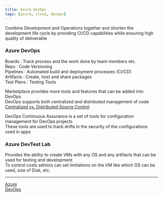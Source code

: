 ```yaml
---
title: Azure DevOps
tags: [azure, cloud, devops]
---
```


Combine Development and Operations together and shorten the development life cycle by providing CI/CD capabilities while ensuring high quality of deliverable

### Azure DevOps

Boards : Track process and the work done by team members etc.  
Repo : Code Versioning  
Pipelines : Automated build and deployment processes (CI/CD)  
Artifacts : Create, host and share packages  
Test Plans : Testing Tools

Marketplace provides more tools and features that can be added into DevOps  
DevOps supports both centralized and distributed management of code  
[Centralized vs. Distributed Source Control](Centralized%20vs.%20Distributed%20Source%20Control.md)

DevOps Continuous Assurance is a set of tools for configuration management for DevOps projects  
These tools are used to track drifts in the security of the configurations used in apps

### Azure DevTest Lab

Provides the ability to create VMs with any OS and any artifacts that can be used for testing and development  
To control costs admins can set limitations on the VM like which OS can be used, size of Disk, etc.

---

[Azure](../../Azure.md)  
[DevOps](../../../../Software%20Engineering/DevOps/DevOps.md)